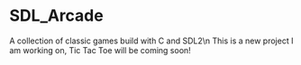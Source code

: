 # SDL_Arcade
A collection of classic games build with C and SDL2\n
This is a new project I am working on, Tic Tac Toe will be coming soon!
